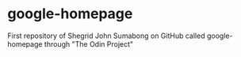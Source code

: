 # google-homepage

First repository of Shegrid John Sumabong on GitHub called google-homepage through "The Odin Project"

